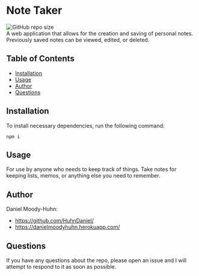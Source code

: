 # Note Taker
![GitHub repo size](https://img.shields.io/github/repo-size/HuhnDaniel/note-taker)  
A web application that allows for the creation and saving of personal notes.  
Previously saved notes can be viewed, edited, or deleted.
## Table of Contents
- [Installation](#installation)
- [Usage](#usage)
- [Author](#author)
- [Questions](#questions)
## Installation
To install necessary dependencies, run the following command:
```
npm i
```
## Usage
For use by anyone who needs to keep track of things. Take notes for keeping lists, memos, or anything else you need to remember.
## Author
Daniel Moody-Huhn:
- https://github.com/HuhnDaniel/
- https://danielmoodyhuhn.herokuapp.com/
## Questions
If you have any questions about the repo, please open an issue and I will attempt to respond to it as soon as possible.
